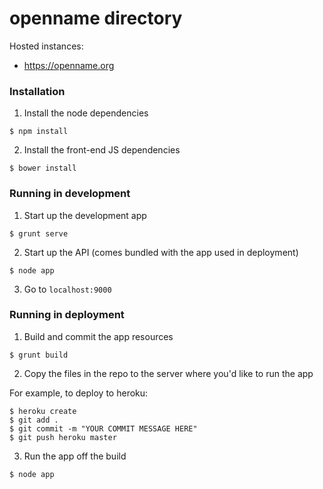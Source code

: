 openname directory
=============

Hosted instances:
+ https://openname.org

### Installation

1) Install the node dependencies

```
$ npm install
```

2) Install the front-end JS dependencies

```
$ bower install
```

### Running in development

1) Start up the development app

```
$ grunt serve
```

2) Start up the API (comes bundled with the app used in deployment)

```
$ node app
```

3) Go to `localhost:9000`

### Running in deployment

1) Build and commit the app resources

```
$ grunt build
```

2) Copy the files in the repo to the server where you'd like to run the app

For example, to deploy to heroku:

```
$ heroku create
$ git add .
$ git commit -m "YOUR COMMIT MESSAGE HERE"
$ git push heroku master
```

3) Run the app off the build

```
$ node app
```
